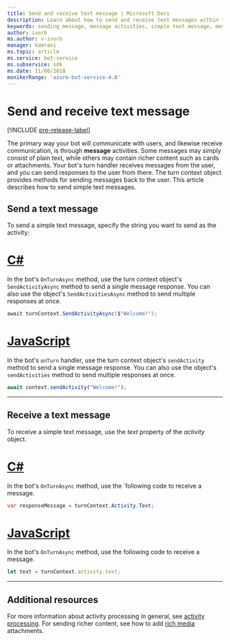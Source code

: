 ```yaml
---
title: Send and receive text message | Microsoft Docs
description: Learn about how to send and receive text messages within the Bot Framework SDK.
keywords: sending message, message activities, simple text message, message, text message, receive message  
author: ivorb
ms.author: v-ivorb
manager: kamrani
ms.topic: article
ms.service: bot-service
ms.subservice: sdk
ms.date: 11/08/2018
monikerRange: 'azure-bot-service-4.0'
---
```


# Send and receive text message 

[!INCLUDE [pre-release-label](../includes/pre-release-label.md)]

The primary way your bot will communicate with users, and likewise receive communication, is through **message** activities. Some messages may simply consist of plain text, while others may contain richer content such as cards or attachments. Your bot's turn handler receives messages from the user, and you can send responses to the user from there. The turn context object provides methods for sending messages back to the user. This article describes how to send simple text messages.

## Send a text message

To send a simple text message, specify the string you want to send as the activity:

# [C#](#tab/csharp)

In the bot's `OnTurnAsync` method, use the turn context object's `SendActivityAsync` method to send a single message response. You can also use the object's `SendActivitiesAsync` method to send multiple responses at once.

```cs
await turnContext.SendActivityAsync($"Welcome!");
```

# [JavaScript](#tab/javascript)

In the bot's `onTurn` handler, use the turn context object's `sendActivity` method to send a single message response. You can also use the object's `sendActivities` method to send multiple responses at once.

```javascript
await context.sendActivity("Welcome!");
```
---
## Receive a text message

To receive a simple text message, use the *text* property of the *activity* object. 

# [C#](#tab/csharp)

In the bot's `OnTurnAsync` method, use the `following code to receive a message. 

```cs
var responseMessage = turnContext.Activity.Text;
```

# [JavaScript](#tab/javascript)

In the bot's `OnTurnAsync` method, use the following code to receive a message. 
```javascript
let text = turnContext.activity.text;
```
---


## Additional resources
For more information about activity processing in general, see [activity processing](~/v4sdk/bot-builder-basics.md#the-activity-processing-stack). For sending richer content, see how to add [rich media](bot-builder-howto-add-media-attachments.md) attachments.
